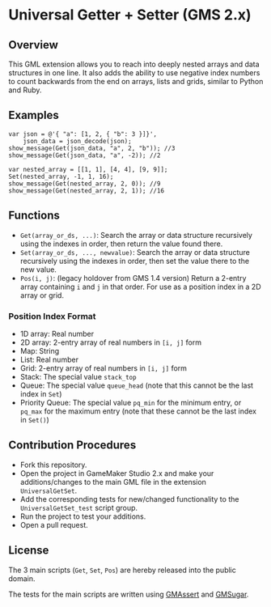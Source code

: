 # Universal Getter + Setter (GMS 2.x)

## Overview

This GML extension allows you to reach into deeply nested arrays and data structures in one line. It also adds the ability to use negative index numbers to count backwards from the end on arrays, lists and grids, similar to Python and Ruby.

## Examples

```
var json = @'{ "a": [1, 2, { "b": 3 }]}',
    json_data = json_decode(json);
show_message(Get(json_data, "a", 2, "b")); //3
show_message(Get(json_data, "a", -2)); //2
```

```
var nested_array = [[1, 1], [4, 4], [9, 9]];
Set(nested_array, -1, 1, 16);
show_message(Get(nested_array, 2, 0)); //9
show_message(Get(nested_array, 2, 1)); //16
```

## Functions

- `Get(array_or_ds, ...)`: Search the array or data structure recursively using the indexes in order, then return the value found there.
- `Set(array_or_ds, ..., newvalue)`: Search the array or data structure recursively using the indexes in order, then set the value there to the new value.
- `Pos(i, j)`: (legacy holdover from GMS 1.4 version) Return a 2-entry array containing `i` and `j` in that order. For use as a position index in a 2D array or grid.

### Position Index Format

- 1D array: Real number
- 2D array: 2-entry array of real numbers in `[i, j]` form
- Map: String
- List: Real number
- Grid: 2-entry array of real numbers in `[i, j]` form
- Stack: The special value `stack_top`
- Queue: The special value `queue_head` (note that this cannot be the last index in `Set`)
- Priority Queue: The special value `pq_min` for the minimum entry, or `pq_max` for the maximum entry (note that these cannot be the last index in `Set()`)

## Contribution Procedures

- Fork this repository.
- Open the project in GameMaker Studio 2.x and make your additions/changes to the main GML file in the extension `UniversalGetSet`.
- Add the corresponding tests for new/changed functionality to the `UniversalGetSet_test` script group.
- Run the project to test your additions.
- Open a pull request.

## License

The 3 main scripts (`Get`, `Set`, `Pos`) are hereby released into the public domain.

The tests for the main scripts are written using [GMAssert](https://github.com/dicksonlaw583/gmassert) and [GMSugar](https://github.com/dicksonlaw583/gmsugar).